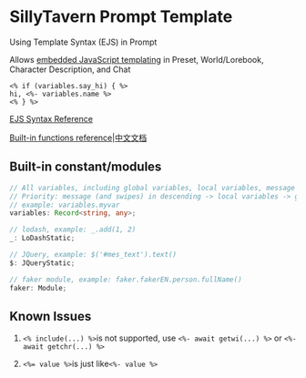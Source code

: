 # SillyTavern Prompt Template

Using Template Syntax (EJS) in Prompt

Allows [embedded JavaScript templating](https://ejs.co/) in Preset, World/Lorebook, Character Description, and Chat

```
<% if (variables.say_hi) { %>
hi, <%- variables.name %>
<% } %>
```

[EJS Syntax Reference](https://github.com/mde/ejs/blob/main/docs/syntax.md)

[Built-in functions reference](docs/reference.md)|[中文文档](docs/reference_cn.md)

## Built-in constant/modules

```typescript
// All variables, including global variables, local variables, message (and swipes) variables
// Priority: message (and swipes) in descending -> local variables -> global variables
// example: variables.myvar
variables: Record<string, any>;

// lodash, example: _.add(1, 2)
_: LoDashStatic;

// JQuery, example: $('#mes_text').text()
$: JQueryStatic;

// faker module, example: faker.fakerEN.person.fullName()
faker: Module;
```

## Known Issues

1. `<% include(...) %>`is not supported, use `<%- await getwi(...) %>` or `<%- await getchr(...) %>`

2. `<%= value %>`is just like`<%- value %>`

